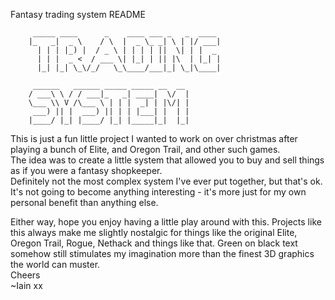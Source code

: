 Fantasy trading system README  
<!-- language: lang-none -->
         _____ ____      _    ____ ___ _   _  ____
        |_   _|  _ \    / \  |  _ \_ _| \ | |/ ___|
          | | | |_) |  / _ \ | | | | ||  \| | |  _
          | | |  _ <  / ___ \| |_| | || |\  | |_| |
          |_| |_| \_\/_/   \_\____/___|_| \_|\____|

         ______   ______ _____ _____ __  __
        / ___\ \ / / ___|_   _| ____|  \/  |
        \___ \\ V /\___ \ | | |  _| | |\/| |
         ___) || |  ___) || | | |___| |  | |
        |____/ |_| |____/ |_| |_____|_|  |_|

This is just a fun little project I wanted to work on over christmas after playing a bunch of Elite, and Oregon Trail, and other such games.  
The idea was to create a little system that allowed you to buy and sell things as if you were a fantasy shopkeeper.  
Definitely not the most complex system I've ever put together, but that's ok. It's not going to become anything interesting - it's more just for my own personal benefit than anything else. 

Either way, hope you enjoy having a little play around with this. Projects like this always make me slightly nostalgic for things like the original Elite, Oregon Trail, Rogue, Nethack and things like that. Green on black text somehow still stimulates my imagination more than the finest 3D graphics the world can muster.  
Cheers  
~Iain xx
